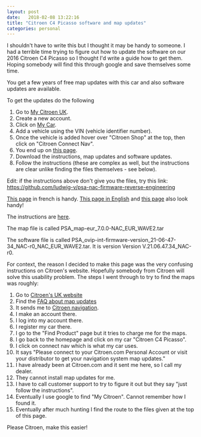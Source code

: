 ```yaml
---
layout: post
date:   2018-02-08 13:22:16
title: "Citroen C4 Picasso software and map updates"
categories: personal
---
```


I shouldn't have to write this but I thought it may be handy to someone. I had a terrible time trying to figure out how to update the software on our 2016 Citroen C4 Picasso so I thought I'd write a guide how to get them. Hoping somebody will find this through google and save themselves some time.

You get a few years of free map updates with this car and also software updates are available.

To get the updates do the following

1. Go to [My Citroen UK](https://mycitroen-uk.citroen.com/MyCitroen/?page=).
2. Create a new account. 
3. Click on [My Car](https://mycitroen-uk.citroen.com/MyCitroen/?page=gerer_mes_vehicules/vehicle).
4. Add a vehicle using the VIN (vehicle identifier number).
5. Once the vehicle is added hover over "Citroen Shop" at the top, then click on "Citroen Connect Nav".
6. You end up on [this page](https://mycitroen-uk.citroen.com/MyCitroen/?page=[ovip_without_bta]_page_telechargement_applicatif).
7. Download the instructions, map updates and software updates.
8. Follow the instructions (these are complex as well, but the instructions are clear unlike finding the files themselves - see below).

Edit: if the instructions above don't give you the files, try this link: https://github.com/ludwig-v/psa-nac-firmware-reverse-engineering

[This page](http://citroen.cricou.net/NAC/Tutorial_NAC_Mise_à_jour_firmware_ou_cartographie.pdf) in french is handy. [This page in English](http://c4owners.org/plugins/forum/forum_viewtopic.php?226475) and [this page](https://en.discussions.tomtom.com/built-in-car-navigation-25/citroen-c4-picasso-connect-nav-usability-1010966/index5.html) also look handy!

The instructions are [here](https://mycitroen-uk.citroen.com/Resources/Content/GB/ESP/04_Services/ConnectNAV/Citroën_Navigation_Map_Download_Instruction_Manual.pdf).

The map file is called PSA_map-eur_7.0.0-NAC_EUR_WAVE2.tar

The software file is called PSA_ovip-int-firmware-version_21-06-47-34_NAC-r0_NAC_EUR_WAVE2.tar. It is version Version V.21.06.47.34_NAC-r0.

For context, the reason I decided to make this page was the very confusing instructions on Citroen's website. Hopefully somebody from Citroen will solve this usability problem. The steps I went through to try to find the maps was roughly:

1. Go to [Citroen's UK website](http://www.citroen.co.uk/home)
2. Find the [FAQ about map updates](https://citroen-uk-en.custhelp.com/app/answers/detail/a_id/9222)
3. It sends me to [Citroen navigation](http://citroen.navigation.com/).
4. I make an account there.
5. I log into my account there.
6. I register my car there. 
7. I go to the "Find Product" page but it tries to charge me for the maps.
8. I go back to the homepage and click on my car "Citroen C4 Picasso".
9. I click on connect nav which is what my car uses.
10. It says "Please connect to your Citroen.com Personal Account or visit your distributor to get your navigation system map updates."
11. I have already been at Citroen.com and it sent me here, so I call my dealer.
12. They cannot install map updates for me.
13. I have to call customer support to try to figure it out but they say "just follow the instructions".
14. Eventually I use google to find "My Citroen". Cannot remember how I found it.
15. Eventually after much hunting I find the route to the files given at the top of this page.

Please Citroen, make this easier!

